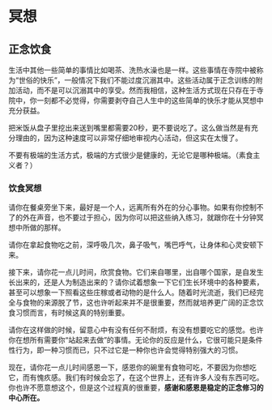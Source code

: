 # 冥想


## 正念饮食
生活中其他一些简单的事情比如喝茶、洗热水澡也是一样。这些事情在寺院中被称为“世俗的快乐”，一般情况下我们不能过度沉溺其中。这些活动属于正念训练的附加活动，而不是可以沉溺其中的享受。然而我相信，这种生活方式现在只存在于寺院中，你一刻都不必觉得，你需要剥夺自己人生中的这些简单的快乐才能从冥想中充分获益。

把米饭从盘子里挖出来送到嘴里都需要20秒，更不要说吃了。这么做当然是有充分理由的，因为这种速度可以非常仔细地审视内心活动，但这实在太慢了。

不要有极端的生活方式，极端的方式很少是健康的，无论它是哪种极端。（素食主义者？）

### 饮食冥想

请你在餐桌旁坐下来，最好是一个人，远离所有外在的分心事物。如果有你控制不了的外在声音，也不要过于担心，因为你可以把这些纳入练习，就跟你在十分钟冥想中所做的那样。

请你在拿起食物吃之前，深呼吸几次，鼻子吸气，嘴巴呼气，让身体和心灵安顿下来。

接下来，请你花一点儿时间，欣赏食物。它们来自哪里，出自哪个国家，是自发生长出来的，还是人为制造出来的？请你试着想象一下它们生长环境中的各种要素，甚至可以想象一下照看这些庄稼或者动物的是什么人。随着时光流逝，我们已经完全与食物的来源脱了节，这也许听起来并不是很重要，然而就培养更广阔的正念饮食习惯而言，有时候这真的特别重要。

请你在这样做的时候，留意心中有没有任何不耐烦，有没有想要吃它的感觉。也许你在想所有需要你“站起来去做”的事情。无论你的反应是什么，它很可能只是条件性行为，即一种习惯而已，只不过它是一种你也许会觉得特别强大的习惯。

现在，请你花一点儿时间感恩一下，感恩你的碗里有食物可吃，不要因为你想吃它，而有愧疚感。我们有时候会忘了，在这个世界上，还有许多人没有东西可吃。你也许不愿意想这个，但是这个过程真的很重要，**感谢和感恩是稳定的正念修习的中心所在。** 




